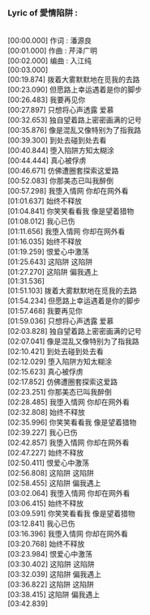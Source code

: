<h3>Lyric of 愛情陷阱 :</h3><p><br>[00:00.000] 作词 : 潘源良
<br>[00:01.000] 作曲 : 芹泽广明
<br>[00:02.000] 编曲 : 入江纯
<br>[00:03.000]
<br>[00:19.874] 拨着大雾默默地在觅我的去路
<br>[00:23.090] 但愿路上幸运遇着是你的脚步
<br>[00:26.483] 我要再见你
<br>[00:27.897] 只想将心声透露 爱慕
<br>[00:32.653] 独自望着路上密密画满的记号
<br>[00:35.876] 像是混乱又像特别为了指我路
<br>[00:39.300] 到处去碰到处去看
<br>[00:40.844] 堕入陷阱方知太糊涂
<br>[00:44.444] 真心被俘虏
<br>[00:46.671] 仿佛遭圈套探索这爱路
<br>[00:52.083] 你那美态已叫我醉倒
<br>[00:57.298] 我堕入情网 你却在网外看
<br>[01:01.637] 始终不释放
<br>[01:04.841] 你笑笑看看我 像是望着猎物
<br>[01:08.012] 我心已伤
<br>[01:11.656] 我堕入情网 你却在网外看
<br>[01:16.035] 始终不释放
<br>[01:19.259] 恨爱心中激荡
<br>[01:25.643] 这陷阱 这陷阱
<br>[01:27.270] 这陷阱 偏我遇上
<br>[01:31.536]
<br>[01:51.103] 拨着大雾默默地在觅我的去路
<br>[01:54.234] 但愿路上幸运遇着是你的脚步
<br>[01:57.468] 我要再见你
<br>[01:59.036] 只想将心声透露 爱慕
<br>[02:03.828] 独自望着路上密密画满的记号
<br>[02:07.041] 像是混乱又像特别为了指我路
<br>[02:10.421] 到处去碰到处去看
<br>[02:12.029] 堕入陷阱方知太糊涂
<br>[02:15.623] 真心被俘虏
<br>[02:17.852] 仿佛遭圈套探索这爱路
<br>[02:23.251] 你那美态已叫我醉倒
<br>[02:28.485] 我堕入情网 你却在网外看
<br>[02:32.808] 始终不释放
<br>[02:35.996] 你笑笑看看我 像是望着猎物
<br>[02:39.227] 我心已伤
<br>[02:42.857] 我堕入情网 你却在网外看
<br>[02:47.227] 始终不释放
<br>[02:50.411] 恨爱心中激荡
<br>[02:56.808] 这陷阱 这陷阱
<br>[02:58.455] 这陷阱 偏我遇上
<br>[03:02.064] 我堕入情网 你却在网外看
<br>[03:06.415] 始终不释放
<br>[03:09.591] 你笑笑看看我 像是望着猎物
<br>[03:12.841] 我心已伤
<br>[03:16.396] 我堕入情网 你却在网外看
<br>[03:20.768] 始终不释放
<br>[03:23.984] 恨爱心中激荡
<br>[03:30.402] 这陷阱 这陷阱
<br>[03:32.039] 这陷阱 偏我遇上
<br>[03:36.822] 这陷阱 这陷阱
<br>[03:38.415] 这陷阱 偏我遇上
<br>[03:42.839]
</p>
